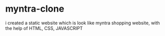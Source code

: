 # myntra-clone
i created a static website  which is look like myntra shopping website, with the help of HTML, CSS, JAVASCRIPT
